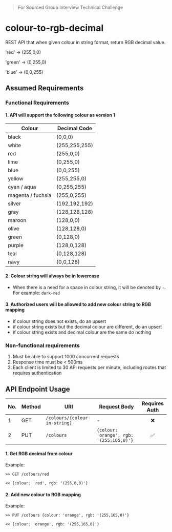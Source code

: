 > For Sourced Group Interview Technical Challenge

# colour-to-rgb-decimal

REST API that when given colour in string format, return RGB decimal value.

'red' → (255,0,0)

'green' → (0,255,0)

'blue' → (0,0,255)

## Assumed Requirements

### Functional Requirements

#### 1. API will support the following colour as version 1

| Colour            | Decimal Code  |
| ----------------- | ------------- |
| black             | (0,0,0)       |
| white             | (255,255,255) |
| red               | (255,0,0)     |
| lime              | (0,255,0)     |
| blue              | (0,0,255)     |
| yellow            | (255,255,0)   |
| cyan / aqua       | (0,255,255)   |
| magenta / fuchsia | (255,0,255)   |
| silver            | (192,192,192) |
| gray              | (128,128,128) |
| maroon            | (128,0,0)     |
| olive             | (128,128,0)   |
| green             | (0,128,0)     |
| purple            | (128,0,128)   |
| teal              | (0,128,128)   |
| navy              | (0,0,128)     |

#### 2. Colour string will always be in lowercase

- When there is a need for a space in colour string, it will be denoted by `-`. For example: `dark-red`

#### 3. Authorized users will be allowed to add new colour string to RGB mapping

- if colour string does not exists, do an upsert
- if colour string exists but the decimal colour are different, do an upsert
- if colour string exists and decimal colour are the same do nothing

### Non-functional requirements

1. Must be able to support 1000 concurrent requests
2. Response time must be < 500ms
3. Each client is limited to 30 API requests per minute, including routes that requires authentication

## API Endpoint Usage

| No. | Method | URI                           | Request Body                             | Requires Auth |
| --- | ------ | ----------------------------- | ---------------------------------------- | :-----------: |
| 1   | GET    | `/colours/{colour-in-string}` | -                                        |      ❌       |
| 2   | PUT    | `/colours`                    | `{colour: 'orange', rgb: '(255,165,0)'}` |      ✅       |

#### 1. Get RGB decimal from colour

Example:

```http
>> GET /colours/red

<< {colour: 'red', rgb: '(255,0,0)'}
```

#### 2. Add new colour to RGB mapping

Example:

```http
>> PUT /colours {colour: 'orange', rgb: '(255,165,0)'}

<< {colour: 'orange', rgb: '(255,165,0)'}
```
